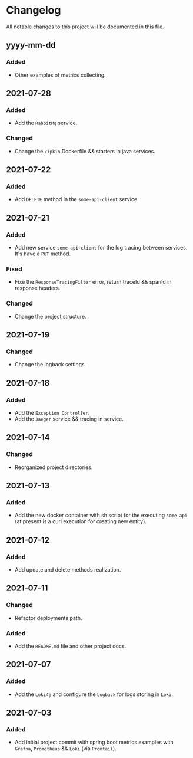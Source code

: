 # Changelog

All notable changes to this project will be documented in this file.

## yyyy-mm-dd

### Added
- Other examples of metrics collecting.

## 2021-07-28

### Added
- Add the `RabbitMq` service.

### Changed
- Change the `Zipkin` Dockerfile && starters in java services.

## 2021-07-22

### Added
- Add `DELETE` method in the `some-api-client` service.

## 2021-07-21

### Added
- Add new service `some-api-client` for the log tracing between services. It's have a `PUT` method.

### Fixed
- Fixe the `ResponseTracingFilter` error, return traceId && spanId in response headers.

### Changed
- Change the project structure.

## 2021-07-19

### Changed
- Change the logback settings.

## 2021-07-18

### Added
- Add the `Exception Controller`.
- Add the `Jaeger` service && tracing in service.

## 2021-07-14

### Changed
- Reorganized project directories.

## 2021-07-13

### Added
- Add the new docker container with sh script for the executing `some-api` (at present is a curl execution for creating new entity).

## 2021-07-12

### Added
- Add update and delete methods realization.

## 2021-07-11

### Changed
- Refactor deployments path.

### Added
- Add the `README.md` file and other project docs.

## 2021-07-07

### Added
- Add the `Loki4j` and configure the `Logback` for logs storing in `Loki`.

## 2021-07-03

### Added
- Add initial project commit with spring boot metrics examples with `Grafna`, `Prometheus` && `Loki` (via `Promtail`).